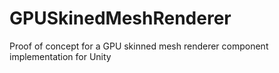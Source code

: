 # GPUSkinedMeshRenderer
Proof of concept for a GPU skinned mesh renderer component implementation for Unity
